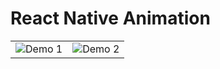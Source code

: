 # React Native Animation 


|                    |                    |
| :----------------: | :----------------: |
| ![Demo 1](https://github.com/graphtobinary/RNAnimation/blob/master/src/assets/ios.gif) | ![Demo 2](https://github.com/graphtobinary/RNAnimation/blob/master/src/assets/android.gif) |
